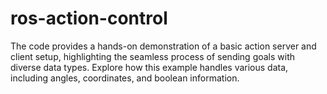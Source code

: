 # ros-action-control
The code provides a hands-on demonstration of a basic action server and client setup, highlighting the seamless process of sending goals with diverse data types. Explore how this example handles various data, including angles, coordinates, and boolean information.
